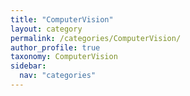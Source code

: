 ```yaml
---
title: "ComputerVision"
layout: category
permalink: /categories/ComputerVision/
author_profile: true
taxonomy: ComputerVision
sidebar:
  nav: "categories"
---
```

